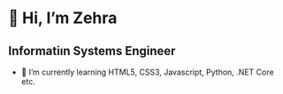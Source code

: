 # 👋 Hi, I’m Zehra
## Informatiın Systems Engineer
- 🌱 I’m currently learning HTML5, CSS3, Javascript, Python, .NET Core etc.

<!---
zehrabetultaskin/zehrabetultaskin is a ✨ special ✨ repository because its `README.md` (this file) appears on your GitHub profile.
You can click the Preview link to take a look at your changes.
--->
